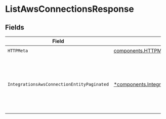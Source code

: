 # ListAwsConnectionsResponse


## Fields

| Field                                                                                                                       | Type                                                                                                                        | Required                                                                                                                    | Description                                                                                                                 |
| --------------------------------------------------------------------------------------------------------------------------- | --------------------------------------------------------------------------------------------------------------------------- | --------------------------------------------------------------------------------------------------------------------------- | --------------------------------------------------------------------------------------------------------------------------- |
| `HTTPMeta`                                                                                                                  | [components.HTTPMetadata](../../models/components/httpmetadata.md)                                                          | :heavy_check_mark:                                                                                                          | N/A                                                                                                                         |
| `IntegrationsAwsConnectionEntityPaginated`                                                                                  | [*components.IntegrationsAwsConnectionEntityPaginated](../../models/components/integrationsawsconnectionentitypaginated.md) | :heavy_minus_sign:                                                                                                          | Lists the available and configured AWS integration connections for the authenticated organization.                          |